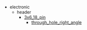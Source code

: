 * electronic
  * header
    * [3x6_18_pin](electronic/header/3x6_18_pin)
      * [through_hole_right_angle](electronic/header/3x6_18_pin/through_hole_right_angle)
